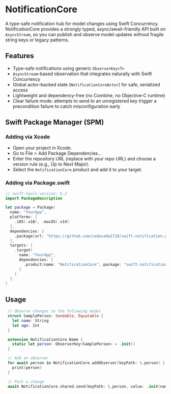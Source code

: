 # NotificationCore

A type-safe notification hub for model changes using Swift Concurrency. NotificationCore provides a strongly typed, async/await-friendly API built on `AsyncStream`, so you can publish and observe model updates without fragile string keys or legacy patterns.

## Features
- Type-safe notifications using generic `ObserverKey<T>`
- `AsyncStream`-based observation that integrates naturally with Swift Concurrency
- Global actor–backed state (`NotificationCoreActor`) for safe, serialized access
- Lightweight and dependency-free (no Combine, no Objective‑C runtime)
- Clear failure mode: attempts to send to an unregistered key trigger a precondition failure to catch misconfiguration early

## Swift Package Manager (SPM)

### Adding via Xcode
- Open your project in Xcode.
- Go to File > Add Package Dependencies…
- Enter the repository URL (replace with your repo URL) and choose a version rule (e.g., Up to Next Major).
- Select the `NotificationCore` product and add it to your target.

### Adding via Package.swift
```swift
// swift-tools-version: 6.2
import PackageDescription

let package = Package(
  name: "YourApp",
  platforms: [
    .iOS(.v18), .macOS(.v14)
  ],
  dependencies: [
    .package(url: "https://github.com/sadasada1729/swift-notification.git", from: "1.0.0")
  ],
  targets: [
    .target(
      name: "YourApp",
      dependencies: [
        .product(name: "NotificationCore", package: "swift-notification")
      ]
    )
  ]
)
```
## Usage

``` Swift
 // Observe changes to the following model
 struct SamplePerson: Sendable, Equatable {
   let name: String
   let age: Int
 }

 extension NotificationCore.Name {
   static let person: ObserverKey<SamplePerson> = .init()
 }

 // Add an observer
 for await person in NotificationCore.addObserver(keyPath: \.person) {
   print(person)
 }

 // Post a change
 await NotificationCore.shared.send(keyPath: \.person, value: .init(name: "test1", age: 20))
```
